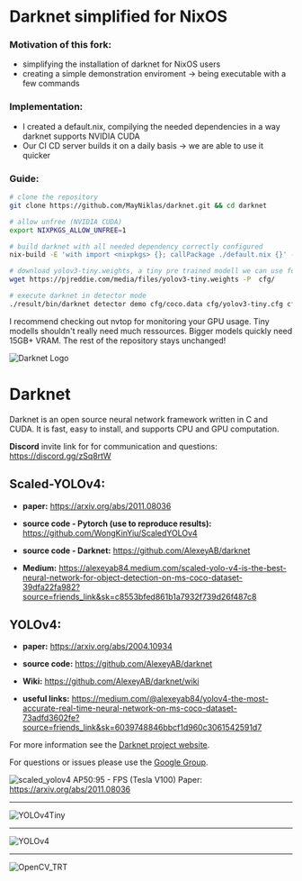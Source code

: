 # Darknet simplified for NixOS
### Motivation of this fork:
- simplifying the installation of darknet for NixOS users
- creating a simple demonstration enviroment -> being executable with a few commands

### Implementation:
- I created a default.nix, compilying the needed dependencies in a way darknet supports NVIDIA CUDA
- Our CI CD server builds it on a daily basis -> we are able to use it quicker

### Guide:
```bash
# clone the repository
git clone https://github.com/MayNiklas/darknet.git && cd darknet

# allow unfree (NVIDIA CUDA)
export NIXPKGS_ALLOW_UNFREE=1

# build darknet with all needed dependency correctly configured
nix-build -E 'with import <nixpkgs> {}; callPackage ./default.nix {}' -v

# download yolov3-tiny.weights, a tiny pre trained modell we can use for demo purposes
wget https://pjreddie.com/media/files/yolov3-tiny.weights -P  cfg/

# execute darknet in detector mode
./result/bin/darknet detector demo cfg/coco.data cfg/yolov3-tiny.cfg cfg/yolov3-tiny.weights
```
I recommend checking out nvtop for monitoring your GPU usage. Tiny modells shouldn't really need much ressources. Bigger models quickly need 15GB+ VRAM.
The rest of the repository stays unchanged!


![Darknet Logo](http://pjreddie.com/media/files/darknet-black-small.png)

# Darknet #
Darknet is an open source neural network framework written in C and CUDA. It is fast, easy to install, and supports CPU and GPU computation.

**Discord** invite link for for communication and questions: https://discord.gg/zSq8rtW

## Scaled-YOLOv4: 

* **paper:** https://arxiv.org/abs/2011.08036

* **source code - Pytorch (use to reproduce results):** https://github.com/WongKinYiu/ScaledYOLOv4

* **source code - Darknet:** https://github.com/AlexeyAB/darknet

* **Medium:** https://alexeyab84.medium.com/scaled-yolo-v4-is-the-best-neural-network-for-object-detection-on-ms-coco-dataset-39dfa22fa982?source=friends_link&sk=c8553bfed861b1a7932f739d26f487c8

## YOLOv4:

* **paper:** https://arxiv.org/abs/2004.10934

* **source code:** https://github.com/AlexeyAB/darknet

* **Wiki:** https://github.com/AlexeyAB/darknet/wiki

* **useful links:** https://medium.com/@alexeyab84/yolov4-the-most-accurate-real-time-neural-network-on-ms-coco-dataset-73adfd3602fe?source=friends_link&sk=6039748846bbcf1d960c3061542591d7

For more information see the [Darknet project website](http://pjreddie.com/darknet).

For questions or issues please use the [Google Group](https://groups.google.com/forum/#!forum/darknet).

![scaled_yolov4](https://user-images.githubusercontent.com/4096485/101356322-f1f5a180-38a8-11eb-9907-4fe4f188d887.png) AP50:95 - FPS (Tesla V100) Paper: https://arxiv.org/abs/2011.08036

----

![YOLOv4Tiny](https://user-images.githubusercontent.com/4096485/101363015-e5c21200-38b1-11eb-986f-b3e516e05977.png)

----

![YOLOv4](https://user-images.githubusercontent.com/4096485/90338826-06114c80-dff5-11ea-9ba2-8eb63a7409b3.png)


----

![OpenCV_TRT](https://user-images.githubusercontent.com/4096485/90338805-e5e18d80-dff4-11ea-8a68-5710956256ff.png)
